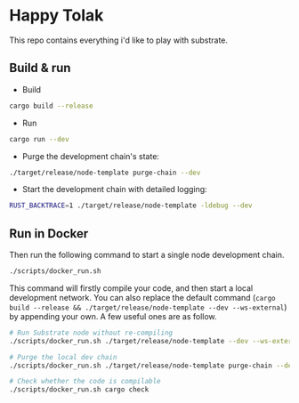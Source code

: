 # Happy Tolak

This repo contains everything i'd like to play with substrate.

## Build & run

- Build

```sh
cargo build --release
```

- Run

```sh
cargo run --dev
```

- Purge the development chain's state:

```bash
./target/release/node-template purge-chain --dev
```

- Start the development chain with detailed logging:

```bash
RUST_BACKTRACE=1 ./target/release/node-template -ldebug --dev
```

## Run in Docker

Then run the following command to start a single node development chain.

```bash
./scripts/docker_run.sh
```

This command will firstly compile your code, and then start a local development network. You can
also replace the default command
(`cargo build --release && ./target/release/node-template --dev --ws-external`)
by appending your own. A few useful ones are as follow.

```bash
# Run Substrate node without re-compiling
./scripts/docker_run.sh ./target/release/node-template --dev --ws-external

# Purge the local dev chain
./scripts/docker_run.sh ./target/release/node-template purge-chain --dev

# Check whether the code is compilable
./scripts/docker_run.sh cargo check
```
